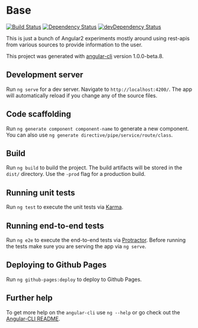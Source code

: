# Base


[![Build Status](https://travis-ci.org/Zyzle/base.svg?branch=master)](https://travis-ci.org/Zyzle/base)
[![Dependency Status](https://david-dm.org/zyzle/base.svg)](https://david-dm.org/zyzle/base)
[![devDependency Status](https://david-dm.org/zyzle/base/dev-status.svg)](https://david-dm.org/zyzle/base#info=devDependencies)


This is just a bunch of Angular2 experiments mostly around using rest-apis from various sources to
provide information to the user.

This project was generated with [angular-cli](https://github.com/angular/angular-cli) version 1.0.0-beta.8.

## Development server
Run `ng serve` for a dev server. Navigate to `http://localhost:4200/`. The app will automatically reload if you change any of the source files.

## Code scaffolding

Run `ng generate component component-name` to generate a new component. You can also use `ng generate directive/pipe/service/route/class`.

## Build

Run `ng build` to build the project. The build artifacts will be stored in the `dist/` directory. Use the `-prod` flag for a production build.

## Running unit tests

Run `ng test` to execute the unit tests via [Karma](https://karma-runner.github.io).

## Running end-to-end tests

Run `ng e2e` to execute the end-to-end tests via [Protractor](http://www.protractortest.org/).
Before running the tests make sure you are serving the app via `ng serve`.

## Deploying to Github Pages

Run `ng github-pages:deploy` to deploy to Github Pages.

## Further help

To get more help on the `angular-cli` use `ng --help` or go check out the [Angular-CLI README](https://github.com/angular/angular-cli/blob/master/README.md).
